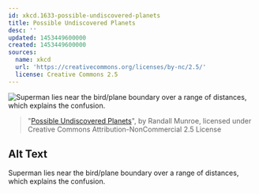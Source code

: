 ```yaml
---
id: xkcd.1633-possible-undiscovered-planets
title: Possible Undiscovered Planets
desc: ''
updated: 1453449600000
created: 1453449600000
sources:
  name: xkcd
  url: 'https://creativecommons.org/licenses/by-nc/2.5/'
  license: Creative Commons 2.5
---
```

![Superman lies near the bird/plane boundary over a range of distances, which explains the confusion.](https://imgs.xkcd.com/comics/possible_undiscovered_planets.png)
> "[Possible Undiscovered Planets](https://xkcd.com/1633/)", by Randall Munroe, licensed under Creative Commons Attribution-NonCommercial 2.5 License

## Alt Text
Superman lies near the bird/plane boundary over a range of distances, which explains the confusion.
